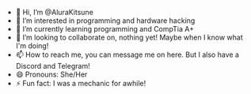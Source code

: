 - 👋 Hi, I’m @AluraKitsune
- 👀 I’m interested in programming and hardware hacking
- 🌱 I’m currently learning programming and CompTia A+
- 💞️ I’m looking to collaborate on, nothing yet! Maybe when I know what I'm doing!
- 📫 How to reach me, you can message me on here. But I also have a Discord and Telegram!
- 😄 Pronouns: She/Her
- ⚡ Fun fact: I was a mechanic for awhile!

<!---
AluraKitsune/AluraKitsune is a ✨ special ✨ repository because its `README.md` (this file) appears on your GitHub profile.
You can click the Preview link to take a look at your changes.
--->
